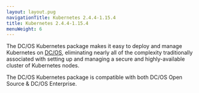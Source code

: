 ```yaml
---
layout: layout.pug
navigationTitle: Kubernetes 2.4.4-1.15.4
title: Kubernetes 2.4.4-1.15.4
menuWeight: 6
---
```


The DC/OS Kubernetes package makes it easy to deploy and manage Kubernetes on [DC/OS](https://mesosphere.com/product/), eliminating nearly all of the complexity traditionally associated with setting up and managing a secure and highly-available cluster of Kubernetes nodes.

The DC/OS Kubernetes package is compatible with both DC/OS Open Source & DC/OS Enterprise.
